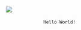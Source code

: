 <h1 align="center">
 <img src="https://us.zonerama.com/photos/1006387099_1207x572_16.jpg" />
</h1>

                                                    Hello World!
